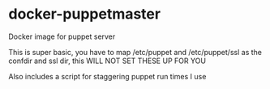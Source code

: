 # docker-puppetmaster
Docker image for puppet server

This is super basic, you have to map /etc/puppet and /etc/puppet/ssl as the confdir and ssl dir, this WILL NOT SET THESE UP FOR YOU

Also includes a script for staggering puppet run times I use
